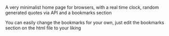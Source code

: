 A very minimalist home page for browsers, with a real time clock, random generated quotes via API and a bookmarks section

You can easily change the bookmarks for your own, just edit the bookmarks section on the html file to your liking
